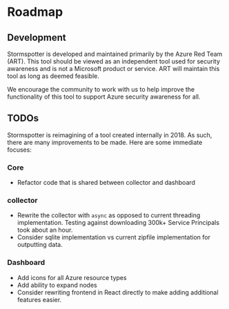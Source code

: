 # Roadmap

## Development
Stormspotter is developed and maintained primarily by the Azure Red Team (ART). This tool should be viewed as an independent tool used for security awareness and is not a Microsoft product or service. ART will maintain this tool as long as deemed feasible.

We encourage the community to work with us to help improve the functionality of this tool to support Azure security awareness for all.

## TODOs

Stormspotter is reimagining of a tool created internally in 2018. As such, there are many improvements to be made. Here are some immediate focuses:

### Core
- Refactor code that is shared between collector and dashboard

### collector
- Rewrite the collector with `async` as opposed to current threading implementation. Testing against downloading 300k+ Service Principals took about an hour.
- Consider sqlite implementation vs current zipfile implementation for outputting data.
  
### Dashboard
- Add icons for all Azure resource types
- Add ability to expand nodes
- Consider rewriting frontend in React directly to make adding additional features easier.